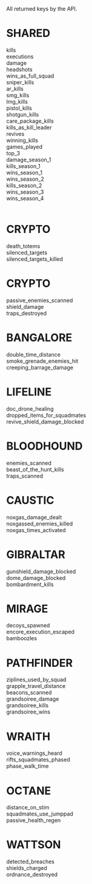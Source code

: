 All returned keys by the API.

# SHARED
kills<br/>
executions<br/>
damage<br/>
headshots<br/>
wins_as_full_squad<br/>
sniper_kills<br/>
ar_kills<br/>
smg_kills<br/>
lmg_kills<br/>
pistol_kills<br/>
shotgun_kills<br/>
care_package_kills<br/>
kills_as_kill_leader<br/>
revives<br/>
winning_kills<br/>
games_played<br/>
top_3<br/>
damage_season_1<br/>
kills_season_1<br/>
wins_season_1<br/>
wins_season_2<br/>
kills_season_2<br/>
wins_season_3<br/>
wins_season_4<br/>
<br/>
# CRYPTO
death_totems<br/>
silenced_targets<br/>
silenced_targets_killed<br/>

# CRYPTO
passive_enemies_scanned<br/>
shield_damage<br/>
traps_destroyed<br/>

# BANGALORE
double_time_distance<br/>
smoke_grenade_enemies_hit<br/>
creeping_barrage_damage<br/>

# LIFELINE
doc_drone_healing<br/>
dropped_items_for_squadmates<br/>
revive_shield_damage_blocked<br/>

# BLOODHOUND
enemies_scanned<br/>
beast_of_the_hunt_kills<br/>
traps_scanned<br/>

# CAUSTIC
noxgas_damage_dealt<br/>
noxgassed_enemies_killed<br/>
noxgas_times_activated<br/>

# GIBRALTAR
gunshield_damage_blocked<br/>
dome_damage_blocked<br/>
bombardment_kills<br/>

# MIRAGE
decoys_spawned<br/>
encore_execution_escaped<br/>
bamboozles<br/>

# PATHFINDER
ziplines_used_by_squad<br/>
grapple_travel_distance<br/>
beacons_scanned<br/>
grandsoiree_damage<br/>
grandsoiree_kills<br/>
grandsoiree_wins<br/>

# WRAITH
voice_warnings_heard<br/>
rifts_squadmates_phased<br/>
phase_walk_time<br/>

# OCTANE
distance_on_stim<br/>
squadmates_use_jumppad<br/>
passive_health_regen<br/>

# WATTSON
detected_breaches<br/>
shields_charged<br/>
ordnance_destroyed<br/>
